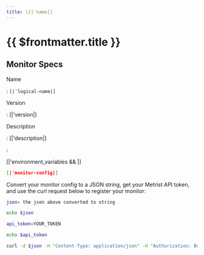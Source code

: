 ```yaml
---
title: \[|'name|]
---
```


# {{ $frontmatter.title }}

## Monitor Specs

Name

: `[|'logical-name|]`

Version

: [|'version|]

Description

: [|'description|]

: &nbsp;


<!--@include: /parts/_1.md-->


<!--@include: /parts/_2.md-->


<!--@include: /parts/_3.md-->


[|'environment_variables && <!--@include: /parts/tips_env-vars.md -->|]


<!--@include: /parts/_4.md-->


```json
[|'monitor-config|]
```

Convert your monitor config to a JSON string, get your Metrist API token, and use the curl request below to register your monitor:

```sh
json= the json above converted to string

echo $json

api_token=YOUR_TOKEN

echo $api_token

curl -d $json -H "Content-Type: application/json" -H "Authorization: Bearer $api_token" 'https://app.metrist.io/api/v0/monitor-config'

```

<!--@include: /parts/tips_api.md-->


<!--@include: /parts/_5.md-->


<!--@include: /parts/result.md-->

